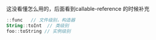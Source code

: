 

这没看懂怎么用的，后面看到callable-reference 的时候补充  

```kotlin
::func   // 文件级别，构造器  
String::toInt  // 类级别
foo::toString // 实例级别  
```


